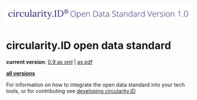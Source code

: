 ![circularity id logo](logo.jpg)

# circularity.ID open data standard

__current version__: [0.9 as xml](https://github.com/circularfashion/cf-circularity-id-standard/blob/master/schema/0.9/schema.rng) | [as pdf](#)

__[all versions](https://github.com/circularfashion/cf-circularity-id-standard/tree/master/schema)__

For information on how to integrate the open data standard into your tech tools, or for contributing see [developing circularity.ID](develop.md)
